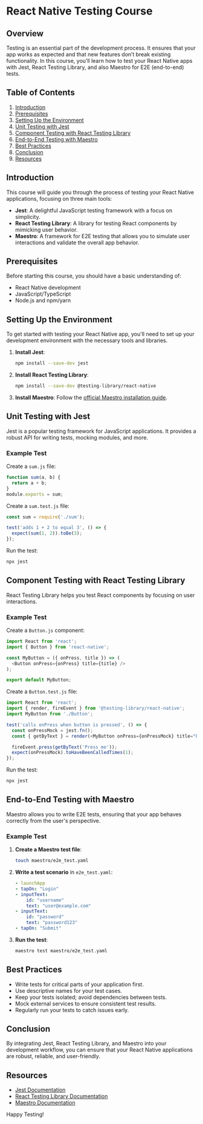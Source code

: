 # React Native Testing Course

## Overview

Testing is an essential part of the development process. It ensures that your app works as expected and that new features don’t break existing functionality. In this course, you’ll learn how to test your React Native apps with Jest, React Testing Library, and also Maestro for E2E (end-to-end) tests.

## Table of Contents

1. [Introduction](#introduction)
2. [Prerequisites](#prerequisites)
3. [Setting Up the Environment](#setting-up-the-environment)
4. [Unit Testing with Jest](#unit-testing-with-jest)
5. [Component Testing with React Testing Library](#component-testing-with-react-testing-library)
6. [End-to-End Testing with Maestro](#end-to-end-testing-with-maestro)
7. [Best Practices](#best-practices)
8. [Conclusion](#conclusion)
9. [Resources](#resources)

## Introduction

This course will guide you through the process of testing your React Native applications, focusing on three main tools:

- **Jest**: A delightful JavaScript testing framework with a focus on simplicity.
- **React Testing Library**: A library for testing React components by mimicking user behavior.
- **Maestro**: A framework for E2E testing that allows you to simulate user interactions and validate the overall app behavior.

## Prerequisites

Before starting this course, you should have a basic understanding of:

- React Native development
- JavaScript/TypeScript
- Node.js and npm/yarn

## Setting Up the Environment

To get started with testing your React Native app, you'll need to set up your development environment with the necessary tools and libraries.

1. **Install Jest**:
   ```bash
   npm install --save-dev jest
   ```

2. **Install React Testing Library**:
   ```bash
   npm install --save-dev @testing-library/react-native
   ```

3. **Install Maestro**:
   Follow the [official Maestro installation guide](https://maestro.mobile.dev/docs/installing).

## Unit Testing with Jest

Jest is a popular testing framework for JavaScript applications. It provides a robust API for writing tests, mocking modules, and more.

### Example Test

Create a `sum.js` file:
```javascript
function sum(a, b) {
  return a + b;
}
module.exports = sum;
```

Create a `sum.test.js` file:
```javascript
const sum = require('./sum');

test('adds 1 + 2 to equal 3', () => {
  expect(sum(1, 2)).toBe(3);
});
```

Run the test:
```bash
npx jest
```

## Component Testing with React Testing Library

React Testing Library helps you test React components by focusing on user interactions.

### Example Test

Create a `Button.js` component:
```javascript
import React from 'react';
import { Button } from 'react-native';

const MyButton = ({ onPress, title }) => (
  <Button onPress={onPress} title={title} />
);

export default MyButton;
```

Create a `Button.test.js` file:
```javascript
import React from 'react';
import { render, fireEvent } from '@testing-library/react-native';
import MyButton from './Button';

test('calls onPress when button is pressed', () => {
  const onPressMock = jest.fn();
  const { getByText } = render(<MyButton onPress={onPressMock} title="Press me" />);

  fireEvent.press(getByText('Press me'));
  expect(onPressMock).toHaveBeenCalledTimes(1);
});
```

Run the test:
```bash
npx jest
```

## End-to-End Testing with Maestro

Maestro allows you to write E2E tests, ensuring that your app behaves correctly from the user's perspective.

### Example Test

1. **Create a Maestro test file**:
   ```bash
   touch maestro/e2e_test.yaml
   ```

2. **Write a test scenario** in `e2e_test.yaml`:
   ```yaml
   - launchApp
   - tapOn: "Login"
   - inputText: 
       id: "username"
       text: "user@example.com"
   - inputText:
       id: "password"
       text: "password123"
   - tapOn: "Submit"
   ```

3. **Run the test**:
   ```bash
   maestro test maestro/e2e_test.yaml
   ```

## Best Practices

- Write tests for critical parts of your application first.
- Use descriptive names for your test cases.
- Keep your tests isolated; avoid dependencies between tests.
- Mock external services to ensure consistent test results.
- Regularly run your tests to catch issues early.

## Conclusion

By integrating Jest, React Testing Library, and Maestro into your development workflow, you can ensure that your React Native applications are robust, reliable, and user-friendly.

## Resources

- [Jest Documentation](https://jestjs.io/docs/getting-started)
- [React Testing Library Documentation](https://testing-library.com/docs/react-testing-library/intro/)
- [Maestro Documentation](https://maestro.mobile.dev/docs)

Happy Testing!
